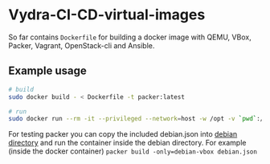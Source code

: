 # Vydra-CI-CD-virtual-images

So far contains `Dockerfile` for building a docker image with QEMU, VBox, Packer, Vagrant, OpenStack-cli and Ansible.

## Example usage
```bash
# build
sudo docker build - < Dockerfile -t packer:latest

# run
sudo docker run --rm -it --privileged --network=host -w /opt -v `pwd`:/opt packer
```

For testing packer you can copy the included debian.json into [debian directory](https://gitlab.ics.muni.cz/CSIRT-MU/DEVOPS/debian-10-amd64) and run the container inside the debian directory.
For example (inside the docker container) `packer build -only=debian-vbox debian.json`
